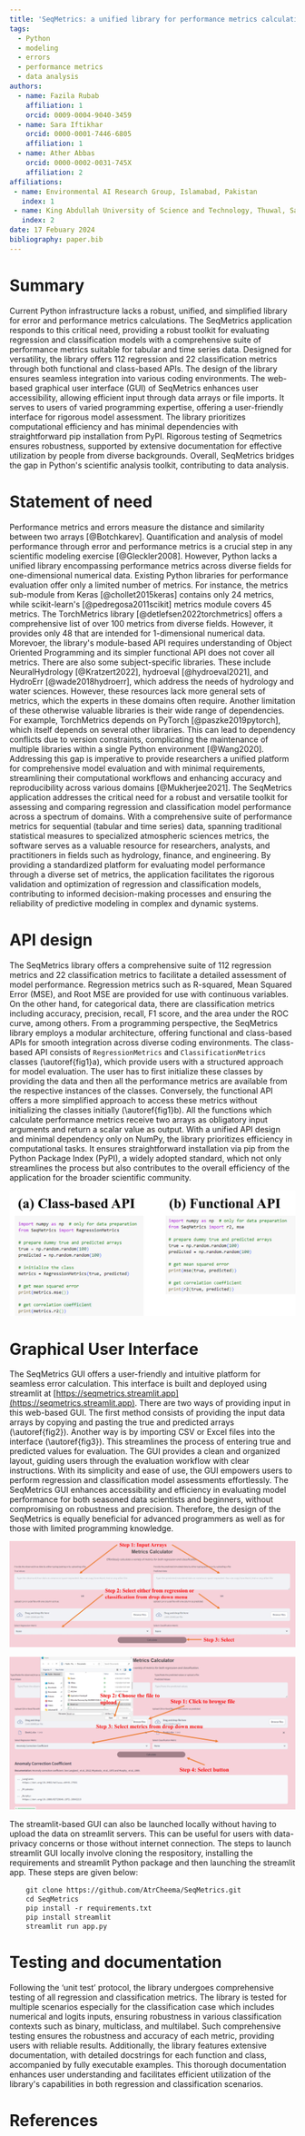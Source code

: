```yaml
---
title: 'SeqMetrics: a unified library for performance metrics calculation in Python'
tags:
  - Python
  - modeling
  - errors
  - performance metrics
  - data analysis
authors:
  - name: Fazila Rubab
    affiliation: 1
    orcid: 0009-0004-9040-3459
  - name: Sara Iftikhar
    orcid: 0000-0001-7446-6805
    affiliation: 1
  - name: Ather Abbas
    orcid: 0000-0002-0031-745X
    affiliation: 2
affiliations:
 - name: Environmental AI Research Group, Islamabad, Pakistan
   index: 1
 - name: King Abdullah University of Science and Technology, Thuwal, Saudi Arabia
   index: 2
date: 17 Febuary 2024
bibliography: paper.bib
---
```


# Summary
Current Python infrastructure lacks a robust, unified, and simplified library for
error and performance metrics calculations. The SeqMetrics application responds 
to this critical need, providing a robust toolkit for evaluating regression and 
classification models with a comprehensive suite of performance metrics suitable 
for tabular and time series data. Designed for versatility, the library offers 
112 regression and 22 classification metrics through both functional and 
class-based APIs. The design of the library ensures seamless integration into 
various coding environments. The web-based graphical user interface (GUI) of SeqMetrics enhances user 
accessibility, allowing efficient input through data arrays or file imports. 
It serves to users of varied programming expertise, offering a user-friendly 
interface for rigorous model assessment. The library prioritizes computational 
efficiency and has minimal dependencies with straightforward pip installation 
from PyPI. Rigorous testing of Seqmetrics ensures robustness, supported by extensive 
documentation for effective utilization by people from diverse backgrounds. 
Overall, SeqMetrics bridges the gap in Python's scientific analysis toolkit, 
contributing to data analysis.

# Statement of need
Performance metrics and errors measure the distance and similarity between 
two arrays [@Botchkarev]. Quantification and analysis of model performance 
through error and performance metrics is a crucial step in any scientific 
modeling exercise [@Gleckler2008]. However, Python 
lacks a unified library encompassing performance metrics across diverse fields
for one-dimensional numerical data. 
Existing Python libraries for performance evaluation offer only a limited number of metrics. 
For instance, the metrics sub-module from Keras [@chollet2015keras] contains only 24 metrics, 
while scikit-learn's [@pedregosa2011scikit] metrics module covers 45 metrics. The TorchMetrics library [@detlefsen2022torchmetrics]
offers a comprehensive list of over 100 metrics from diverse fields. However, it provides only 48 that are intended
for 1-dimensional numerical data. Morevoer, the library's module-based API requires understanding of Object Oriented Programming
and its simpler functional API does not cover all metrics.
There are also some subject-specific
libraries. These include NeuralHydrology [@Kratzert2022], hydroeval [@hydroeval2021], and HydroErr [@wade2018hydroerr],
which address the needs of hydrology and water sciences. However, these resources
lack more general sets of metrics, which the experts in these domains often require. 
Another limitation of these otherwise valuable libraries is their wide range of dependencies. 
For example, TorchMetrics depends on PyTorch [@paszke2019pytorch], which itself depends on several other libraries. This 
can lead to dependency conflicts due to version constraints, complicating the maintenance 
of multiple libraries within a single Python environment [@Wang2020].
Addressing this gap is imperative to provide 
researchers a unified platform for 
comprehensive model evaluation and with minimal requirements, streamlining their computational workflows and 
enhancing accuracy and reproducibility across various domains [@Mukherjee2021]. The SeqMetrics application addresses 
the critical need for a robust and versatile toolkit for assessing and comparing 
regression and classification model performance across a spectrum of domains. 
With a comprehensive suite of performance metrics for sequential (tabular and 
time series) data, spanning traditional statistical measures to specialized 
atmospheric sciences metrics, the software serves as a valuable resource for 
researchers, analysts, and practitioners in fields such as hydrology, finance, 
and engineering.   By providing a standardized platform for evaluating model performance 
through a diverse set of metrics, the application facilitates the rigorous 
validation and optimization of regression and classification models, contributing 
to informed decision-making processes and ensuring the reliability of predictive 
modeling in complex and dynamic systems.

# API design
The SeqMetrics library offers a comprehensive suite of 112 regression metrics 
and 22 classification metrics to facilitate a detailed assessment of model performance. 
Regression metrics such as R-squared, Mean Squared Error (MSE), and Root MSE are 
provided for use with continuous variables. On the other hand, for categorical 
data, there are classification metrics including accuracy, precision, recall, F1 
score, and the area under the ROC curve, among others. 
From a programming perspective, the SeqMetrics library employs a modular architecture, 
offering functional and class-based APIs for smooth integration across diverse 
coding environments. The class-based API consists of `RegressionMetrics` and
`ClassificationMetrics` classes (\autoref{fig1}a), which provide users with a structured
approach for model evaluation. The user has to first initialize these classes by 
providing the data and then all the performance metrics are available from the 
respective instances of the classes. Conversely, the functional API offers a more
simplified approach to access these metrics without initializing the classes 
initially (\autoref{fig1}b). All the functions which calculate performance metrics
receive two arrays as obligatory input arguments and return a scalar value 
as output. With a unified API design and minimal dependency only on NumPy, 
the library prioritizes efficiency in computational tasks. It ensures 
straightforward installation via pip from the Python Package Index (PyPI), 
a widely adopted standard, which not only streamlines the process but also
contributes to the overall efficiency of the application for the broader 
scientific community.

![Comparison of class-based and functional API\label{fig1}](fig1.jpg)

# Graphical User Interface
The SeqMetrics GUI offers a user-friendly and intuitive 
platform for seamless error calculation. This interface is built and deployed using 
streamlit at [https://seqmetrics.streamlit.app](https://seqmetrics.streamlit.app).
There are two ways of providing input in this web-based GUI. The first method consists of
providing the input data arrays by copying and pasting the true and predicted 
arrays (\autoref{fig2}). Another way is by importing CSV or Excel files into the
interface (\autoref{fig3}). This streamlines the process of entering true and predicted
values for evaluation. The GUI provides a clean and organized layout, guiding 
users through the evaluation workflow with clear instructions. With its simplicity 
and ease of use, the GUI empowers users to perform regression and classification 
model assessments effortlessly. The SeqMetrics GUI enhances accessibility and 
efficiency in evaluating model performance for both seasoned data scientists 
and beginners, without compromising on robustness and precision. Therefore, 
the design of the SeqMetrics is equally beneficial for advanced programmers as 
well as for those with limited programming knowledge. 

![Method of copying and pasting arrays in SeqMetrics GUI\label{fig2}](fig2.jpg)

![Method of reading data from files in SeqMetrics GUI\label{fig3}](fig3.jpg)

The streamlit-based GUI can also be launched locally without having to upload
the data on streamlit servers. This can be useful for users with data-privacy
concerns or those without internet connection. The steps to launch streamlit GUI
locally involve cloning the respository, installing the requirements and streamlit
Python package and then launching the streamlit app. These steps are given below:

```
    git clone https://github.com/AtrCheema/SeqMetrics.git
    cd SeqMetrics
    pip install -r requirements.txt
    pip install streamlit
    streamlit run app.py

```

# Testing and documentation
Following the ‘unit test’ protocol, the library undergoes comprehensive testing 
of all regression and classification metrics. The library is tested for multiple 
scenarios especially for the classification case which includes numerical and logits 
inputs, ensuring robustness in various classification contexts such as binary, 
multiclass, and multilabel. Such comprehensive testing ensures the robustness and 
accuracy of each metric, providing users with reliable results. Additionally, 
the library features extensive documentation, with detailed docstrings for each 
function and class, accompanied by fully executable examples. This thorough 
documentation enhances user understanding and facilitates efficient utilization 
of the library's capabilities in both regression and classification scenarios.

# References
